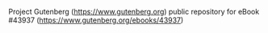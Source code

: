Project Gutenberg (https://www.gutenberg.org) public repository for eBook #43937 (https://www.gutenberg.org/ebooks/43937)

